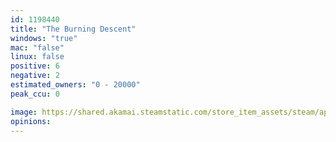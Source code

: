 ```yaml
---
id: 1198440
title: "The Burning Descent"
windows: "true"
mac: "false"
linux: false
positive: 6
negative: 2
estimated_owners: "0 - 20000"
peak_ccu: 0

image: https://shared.akamai.steamstatic.com/store_item_assets/steam/apps/1198440/header.jpg?t=1596643526
opinions:
---
```

